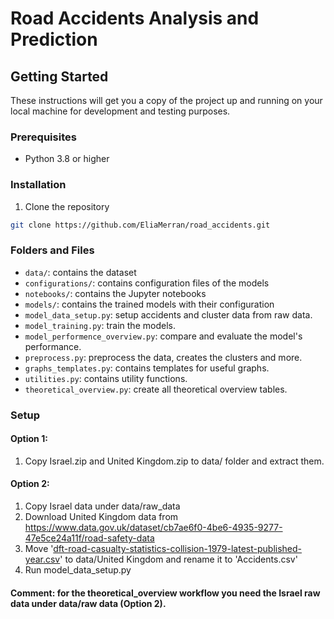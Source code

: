 # Road Accidents Analysis and Prediction

## Getting Started

These instructions will get you a copy of the project up and running on your local machine for development and testing purposes.

### Prerequisites

- Python 3.8 or higher

### Installation

1. Clone the repository
```bash
git clone https://github.com/EliaMerran/road_accidents.git
```

### Folders and Files
- `data/`: contains the dataset
- `configurations/`: contains configuration files of the models
- `notebooks/`: contains the Jupyter notebooks
- `models/`: contains the trained models with their configuration
- `model_data_setup.py`: setup accidents and cluster data from raw data.
- `model_training.py`: train the models.
- `model_performence_overview.py`: compare and evaluate the model's performance.
- `preprocess.py`: preprocess the data, creates the clusters and more.
- `graphs_templates.py`: contains templates for useful graphs.
- `utilities.py`: contains utility functions.
- `theoretical_overview.py`: create all theoretical overview tables. 

### Setup
#### Option 1:
1. Copy Israel.zip and United Kingdom.zip to data/ folder and extract them.
#### Option 2:
1. Copy Israel data under data/raw_data
2. Download United Kingdom data from https://www.data.gov.uk/dataset/cb7ae6f0-4be6-4935-9277-47e5ce24a11f/road-safety-data
3. Move '[dft-road-casualty-statistics-collision-1979-latest-published-year.csv](data%2Fraw%20data%2Fuk%2Fdft-road-casualty-statistics-collision-1979-latest-published-year.csv)' to data/United Kingdom and rename it to 'Accidents.csv'
4. Run model_data_setup.py

#### Comment: for the theoretical_overview workflow you need the Israel raw data under data/raw data (Option 2).
